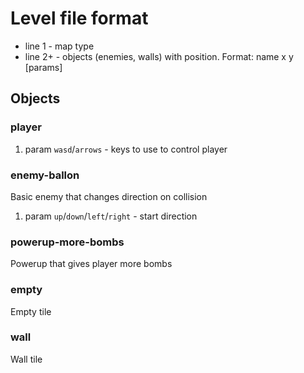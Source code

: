 # Level file format
- line 1 - map type
- line 2+ - objects (enemies, walls) with position. Format: name x y [params]
## Objects
### player
1. param `wasd`/`arrows` - keys to use to control player
 
### enemy-ballon 
Basic enemy that changes direction on collision
1. param `up`/`down`/`left`/`right` - start direction
 
### powerup-more-bombs
Powerup that gives player more bombs

### empty 
Empty tile

### wall 
Wall tile